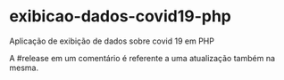 # exibicao-dados-covid19-php
 Aplicação de exibição de dados sobre covid 19 em PHP

A #release em um comentário é referente a uma atualização também na mesma.